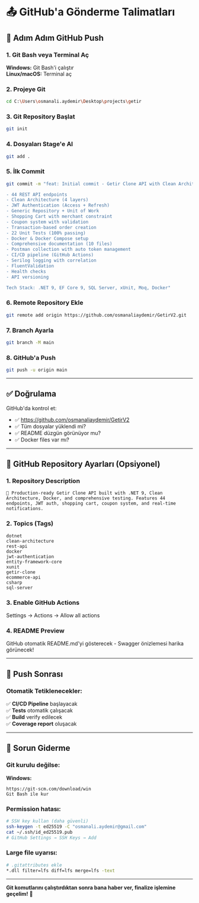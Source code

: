 # 📤 GitHub'a Gönderme Talimatları

## 🚀 Adım Adım GitHub Push

### 1. Git Bash veya Terminal Aç

**Windows:** Git Bash'i çalıştır  
**Linux/macOS:** Terminal aç

### 2. Projeye Git

```bash
cd C:\Users\osmanali.aydemir\Desktop\projects\getir
```

### 3. Git Repository Başlat

```bash
git init
```

### 4. Dosyaları Stage'e Al

```bash
git add .
```

### 5. İlk Commit

```bash
git commit -m "feat: Initial commit - Getir Clone API with Clean Architecture

- 44 REST API endpoints
- Clean Architecture (4 layers)
- JWT Authentication (Access + Refresh)
- Generic Repository + Unit of Work
- Shopping Cart with merchant constraint
- Coupon system with validation
- Transaction-based order creation
- 22 Unit Tests (100% passing)
- Docker & Docker Compose setup
- Comprehensive documentation (10 files)
- Postman collection with auto token management
- CI/CD pipeline (GitHub Actions)
- Serilog logging with correlation
- FluentValidation
- Health checks
- API versioning

Tech Stack: .NET 9, EF Core 9, SQL Server, xUnit, Moq, Docker"
```

### 6. Remote Repository Ekle

```bash
git remote add origin https://github.com/osmanaliaydemir/GetirV2.git
```

### 7. Branch Ayarla

```bash
git branch -M main
```

### 8. GitHub'a Push

```bash
git push -u origin main
```

---

## ✅ Doğrulama

GitHub'da kontrol et:
- ✅ https://github.com/osmanaliaydemir/GetirV2
- ✅ Tüm dosyalar yüklendi mi?
- ✅ README düzgün görünüyor mu?
- ✅ Docker files var mı?

---

## 📝 GitHub Repository Ayarları (Opsiyonel)

### 1. Repository Description
```
🚀 Production-ready Getir Clone API built with .NET 9, Clean Architecture, Docker, and comprehensive testing. Features 44 endpoints, JWT auth, shopping cart, coupon system, and real-time notifications.
```

### 2. Topics (Tags)
```
dotnet
clean-architecture
rest-api
docker
jwt-authentication
entity-framework-core
xunit
getir-clone
ecommerce-api
csharp
sql-server
```

### 3. Enable GitHub Actions

Settings → Actions → Allow all actions

### 4. README Preview

GitHub otomatik README.md'yi gösterecek - Swagger önizlemesi harika görünecek!

---

## 🎉 Push Sonrası

### Otomatik Tetiklenecekler:

✅ **CI/CD Pipeline** başlayacak  
✅ **Tests** otomatik çalışacak  
✅ **Build** verify edilecek  
✅ **Coverage report** oluşacak  

---

## 🐛 Sorun Giderme

### Git kurulu değilse:

**Windows:**
```
https://git-scm.com/download/win
Git Bash ile kur
```

### Permission hatası:

```bash
# SSH key kullan (daha güvenli)
ssh-keygen -t ed25519 -C "osmanali.aydemir@gmail.com"
cat ~/.ssh/id_ed25519.pub
# GitHub Settings → SSH Keys → Add
```

### Large file uyarısı:

```bash
# .gitattributes ekle
*.dll filter=lfs diff=lfs merge=lfs -text
```

---

**Git komutlarını çalıştırdıktan sonra bana haber ver, finalize işlemine geçelim!** 🎯
